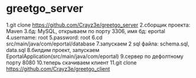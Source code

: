 # greetgo_server
1.git clone https://github.com/Crayz3e/greetgo_server
2.сборщик проекта: Maven
3.бд: MySQL, открываем по порту 3306, имя бд: eportal
4.username: root
5.password: root
6.cd src/main/java/com/eportal/database
7.запускаем 2 sql файла: schema.sql, data.sql
8.билдим проект, запускаем EportalApplication(src/main/java/com/eportal)
9.сервер по дефолтному порту 8080
10.теперь скачиваем клиент
11.git clone https://github.com/Crayz3e/greetgo_client

